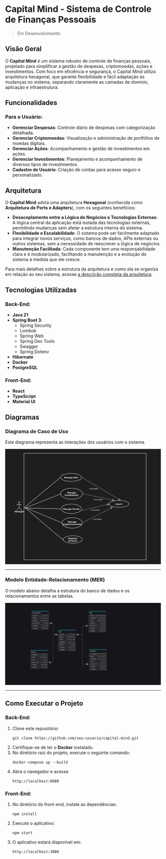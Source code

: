 # Capital Mind - Sistema de Controle de Finanças Pessoais

> Em Desenvolvimento 

## Visão Geral

O **Capital Mind** é um sistema robusto de controle de finanças pessoais, projetado para simplificar a gestão de despesas, criptomoedas, ações e investimentos. Com foco em eficiência e segurança, o Capital Mind utiliza arquitetura hexagonal, que garante flexibilidade e fácil adaptação às mudanças no sistema, separando claramente as camadas de domínio, aplicação e infraestrutura.

## Funcionalidades

### Para o Usuário:

- **Gerenciar Despesas**: Controle diário de despesas com categorização detalhada.
- **Gerenciar Criptomoedas**: Visualização e administração de portfólios de moedas digitais.
- **Gerenciar Ações**: Acompanhamento e gestão de investimentos em ações.
- **Gerenciar Investimentos**: Planejamento e acompanhamento de diversos tipos de investimentos.
- **Cadastro de Usuário**: Criação de contas para acesso seguro e personalizado.

## Arquitetura

O **Capital Mind** adota uma arquitetura **Hexagonal** (conhecida como **Arquitetura de Ports e Adapters**), com os seguintes benefícios:

- **Desacoplamento entre a Lógica de Negócios e Tecnologias Externas**: A lógica central da aplicação está isolada das tecnologias externas, permitindo mudanças sem afetar a estrutura interna do sistema.
- **Flexibilidade e Escalabilidade**: O sistema pode ser facilmente adaptado para integrar novos serviços, como bancos de dados, APIs externas ou outros sistemas, sem a necessidade de reescrever a lógica de negócios.
- **Manutenção Facilitada**: Cada componente tem uma responsabilidade clara e é modularizado, facilitando a manutenção e a evolução do sistema à medida que ele cresce.

Para mais detalhes sobre a estrutura da arquitetura e como ela se organiza em relação ao seu sistema, acesse [a descrição completa da arquitetura](./api/src/main/java/gustavo/ventieri/capitalmind/docs/architecture/hexagonArchitecture.md).

## Tecnologias Utilizadas

### Back-End:

- **Java 21**
- **Spring Boot 3**:
  - Spring Security
  - Lombok
  - Spring Web
  - Spring Dev Tools
  - Swagger
  - Spring Dotenv
- **Hibernate**
- **Docker**
- **PostgreSQL**

### Front-End:

- **React**
- **TypeScript**
- **Material UI**

## Diagramas

### Diagrama de Caso de Uso

Este diagrama representa as interações dos usuários com o sistema.

![Diagrama de Caso de Uso](./api/src/main/java/gustavo/ventieri/capitalmind/docs/useCase/UseCase_CapitalMind.png)

---

### Modelo Entidade-Relacionamento (MER)

O modelo abaixo detalha a estrutura do banco de dados e os relacionamentos entre as tabelas.

![Modelo Entidade-Relacionamento (MER)](./api/src/main/java/gustavo/ventieri/capitalmind/docs/mer/MER_CapitalMind.png)

---

## Como Executar o Projeto

### Back-End:

1. Clone este repositório:
   ```
   git clone https://github.com/seu-usuario/capital-mind.git
   ```
2. Certifique-se de ter o **Docker** instalado.
3. No diretório raiz do projeto, execute o seguinte comando:
   ```
   docker-compose up --build
   ```
4. Abra o navegador e acesse
   ```
   http://localhost:8080
   ```

### Front-End:

1. No diretório do front-end, instale as dependências:
   ```
   npm install
   ```
2. Execute o aplicativo:
   ```
   npm start
   ```
3. O aplicativo estará disponível em:
   ```
   http://localhost:3000
   ```
